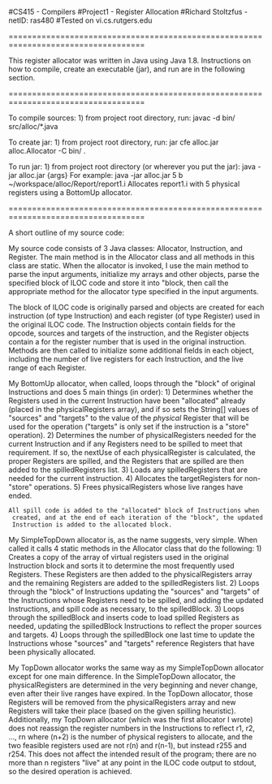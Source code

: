 #CS415 - Compilers
#Project1 - Register Allocation
#Richard Stoltzfus - netID: ras480
#Tested on vi.cs.rutgers.edu

===================================================================================

This register allocator was written in Java using Java 1.8. Instructions on how
 to compile, create an executable (jar), and run are in the following section.

===================================================================================

To compile sources:
	1) from project root directory, run:
		javac -d bin/ src/alloc/*.java

To create jar:
	1) from project root directory, run:
		jar cfe alloc.jar alloc.Allocator -C bin/ .

To run jar:
	1) from project root directory (or wherever you put the jar):
		java -jar alloc.jar {args}
	For example:
		java -jar alloc.jar 5 b ~/workspace/alloc/Report/report1.i
	Allocates report1.i with 5 physical registers using a BottomUp allocator.

===================================================================================

A short outline of my source code:

My source code consists of 3 Java classes: Allocator, Instruction, and Register.
The main method is in the Allocator class and all methods in this class are static.
When the allocator is invoked, I use the main method to parse the input arguments,
 initialize my arrays and other objects, parse the specified block of ILOC code and 
 store it into "block, then call the appropriate method for the allocator type 
 specified in the input arguments.

The block of ILOC code is originally parsed and objects are created for each 
 instruction (of type Instruction) and each register (of type Register) used in the 
 original ILOC code. The Instruction objects contain fields for the opcode, sources 
 and targets of the instruction, and the Register objects contain a for the 
 register number that is used in the original instruction. Methods are then called 
 to initialize some additional fields in each object, including the number of live 
 registers for each Instruction, and the live range of each Register.

My BottomUp allocator, when called, loops through the "block" of original 
 Instructions and does 5 main things (in order):
	1) Determines whether the Registers used in the current Instruction have 
	 been "allocated" already (placed in the physicalRegisters array), and if 
	 so sets the String[] values of "sources" and "targets" to the value of 
	 the *physical* Register that will be used for the operation ("targets" 
	 is only set if the instruction is a "store" operation).
	2) Determines the number of physicalRegisters needed for the current 
	 Instruction and if any Registers need to be spilled to meet that 
	 requirement. If so, the nextUse of each physicalRegister is calculated, 
	 the proper Registers are spilled, and the Registers that are spilled are 
	 then added to the spilledRegisters list.
	3) Loads any spilledRegisters that are needed for the current instruction.
	4) Allocates the targetRegisters for non-"store" operations.
	5) Frees physicalRegisters whose live ranges have ended.

	All spill code is added to the "allocated" block of Instructions when 
	 created, and at the end of each iteration of the "block", the updated
	 Instruction is added to the allocated block.
	
My SimpleTopDown allocator is, as the name suggests, very simple. When called it 
 calls 4 static methods in the Allocator class that do the following:
	1) Creates a copy of the array of virtual registers used in the original 
	 Instruction block and sorts it to determine the most frequently used 
	 Registers. These Registers are then added to the physicalRegisters array 
	 and the remaining Registers are added to the spilledRegisters list.
	2) Loops through the "block" of Instructions updating the "sources" and 
	 "targets" of the Instructions whose Registers need to be spilled, and
	 adding the updated Instructions, and spill code as necessary, to the 
	 spilledBlock.
	3) Loops through the spilledBlock and inserts code to load spilled 
	 Registers as needed, updating the spilledBlock Instructions to reflect 
	 the proper sources and targets.
	4) Loops through the spilledBlock one last time to update the Instructions 
	 whose "sources" and "targets" reference Registers that have been 
	 physically allocated.

My TopDown allocator works the same way as my SimpleTopDown allocator except for 
 one main difference. In the SimpleTopDown allocator, the physicalRegisters are 
 determined in the very beginning and never change, even after their live ranges 
 have expired. In the TopDown allocator, those Registers will be removed from the 
 physicalRegisters array and new Registers will take their place (based on the 
 given spilling heuristic).
Additionally, my TopDown allocator (which was the first allocator I wrote) does 
 not reassign the register numbers in the Instructions to reflect r1, r2, ..., rn 
 where (n+2) is the number of physical registers to allocate, and the two feasible 
 registers used are not r(n) and r(n-1), but instead r255 and r254. This does not 
 affect the intended result of the program; there are no more than n registers 
 "live" at any point in the ILOC code output to stdout, so the desired operation 
 is achieved.

